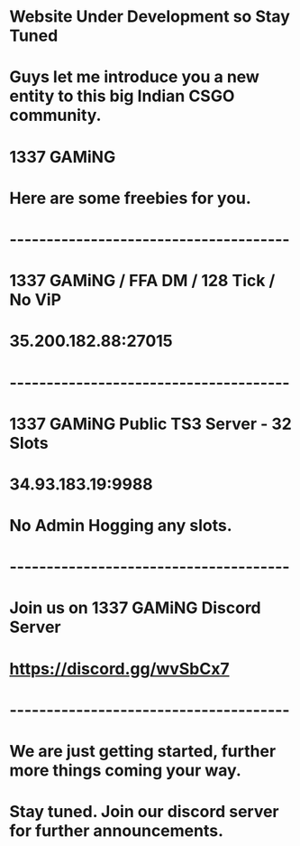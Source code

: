 # Website Under Development so Stay Tuned

# Guys let me introduce you a new entity to this big Indian CSGO community.

# 1337 GAMiNG 

# Here are some freebies for you.

# --------------------------------------

# 1337 GAMiNG / FFA DM / 128 Tick / No ViP

# 35.200.182.88:27015

# --------------------------------------

# 1337 GAMiNG Public TS3 Server - 32 Slots

# 34.93.183.19:9988

# No Admin Hogging any slots.

# --------------------------------------

# Join us on 1337 GAMiNG Discord Server 

# https://discord.gg/wvSbCx7

# --------------------------------------

# We are just getting started, further more things coming your way.

# Stay tuned. Join our discord server for further announcements.

